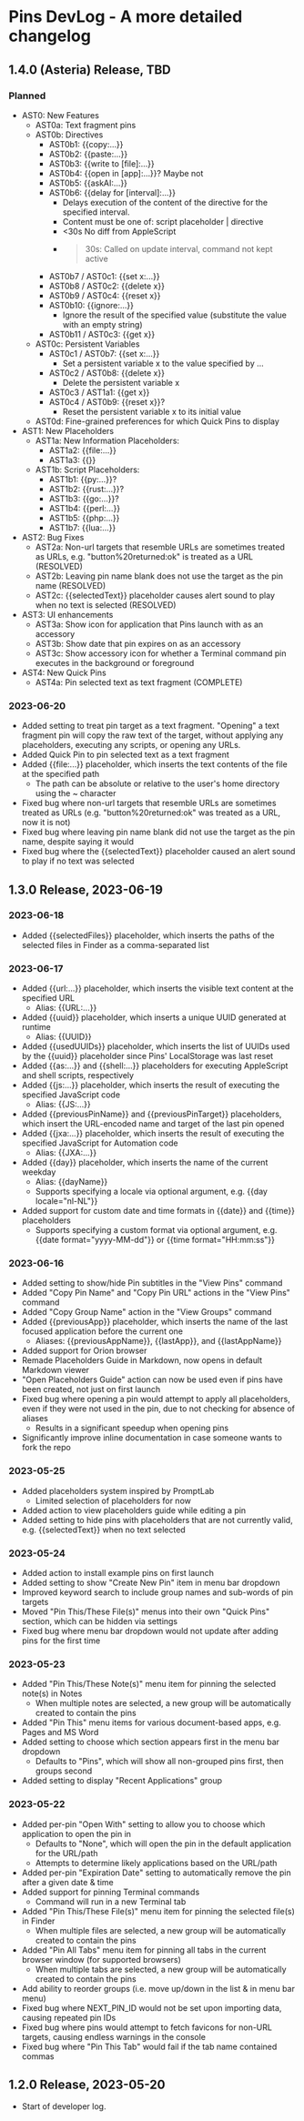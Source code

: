 # Pins DevLog - A more detailed changelog

## 1.4.0 (Asteria) Release, TBD

### Planned

- AST0: New Features
    - AST0a: Text fragment pins
    - AST0b: Directives
        - AST0b1: {{copy:…}}
        - AST0b2: {{paste:…}}
        - AST0b3: {{write to [file]:...}}
        - AST0b4: {{open in [app]:…}}? Maybe not
        - AST0b5: {{askAI:…}}
        - AST0b6: {{delay for [interval]:…}}
            - Delays execution of the content of the directive for the specified interval.
            - Content must be one of: script placeholder | directive
            - <30s No diff from AppleScript
            - >30s: Called on update interval, command not kept active
        - AST0b7 / AST0c1: {{set x:...}}
        - AST0b8 / AST0c2: {{delete x}}
        - AST0b9 / AST0c4: {{reset x}}
        - AST0b10: {{ignore:...}}
            - Ignore the result of the specified value (substitute the value with an empty string)
        - AST0b11 / AST0c3: {{get x}}
    - AST0c: Persistent Variables
        - AST0c1 / AST0b7: {{set x:...}}
            - Set a persistent variable x to the value specified by ...
        - AST0c2 / AST0b8: {{delete x}}
            - Delete the persistent variable x
        - AST0c3 / AST1a1: {{get x}}
        - AST0c4 / AST0b9: {{reset x}}?
            - Reset the persistent variable x to its initial value
    - AST0d: Fine-grained preferences for which Quick Pins to display
- AST1: New Placeholders
    - AST1a: New Information Placeholders:
        - AST1a2: {{file:...}}
        - AST1a3: {{}}
    - AST1b: Script Placeholders:
        - AST1b1: {{py:…}}?
        - AST1b2: {{rust:…}}?
        - AST1b3: {{go:…}}?
        - AST1b4: {{perl:…}}
        - AST1b5: {{php:…}}
        - AST1b7: {{lua:…}}
- AST2: Bug Fixes
    - AST2a: Non-url targets that resemble URLs are sometimes treated as URLs, e.g. "button%20returned:ok" is treated as a URL (RESOLVED)
    - AST2b: Leaving pin name blank does not use the target as the pin name (RESOLVED)
    - AST2c: {{selectedText}} placeholder causes alert sound to play when no text is selected (RESOLVED)
- AST3: UI enhancements
    - AST3a: Show icon for application that Pins launch with as an accessory
    - AST3b: Show date that pin expires on as an accessory
    - AST3c: Show accessory icon for whether a Terminal command pin executes in the background or foreground
- AST4: New Quick Pins
    - AST4a: Pin selected text as text fragment (COMPLETE)

### 2023-06-20

- Added setting to treat pin target as a text fragment. "Opening" a text fragment pin will copy the raw text of the target, without applying any placeholders, executing any scripts, or opening any URLs.
- Added Quick Pin to pin selected text as a text fragment
- Added {{file:...}} placeholder, which inserts the text contents of the file at the specified path
    - The path can be absolute or relative to the user's home directory using the ~ character
- Fixed bug where non-url targets that resemble URLs are sometimes treated as URLs (e.g. "button%20returned:ok" was treated as a URL, now it is not)
- Fixed bug where leaving pin name blank did not use the target as the pin name, despite saying it would
- Fixed bug where the {{selectedText}} placeholder caused an alert sound to play if no text was selected

## 1.3.0 Release, 2023-06-19

### 2023-06-18

- Added {{selectedFiles}} placeholder, which inserts the paths of the selected files in Finder as a comma-separated list

### 2023-06-17

- Added {{url:...}} placeholder, which inserts the visible text content at the specified URL
    - Alias: {{URL:...}}
- Added {{uuid}} placeholder, which inserts a unique UUID generated at runtime
    - Alias: {{UUID}}
- Added {{usedUUIDs}} placeholder, which inserts the list of UUIDs used by the {{uuid}} placeholder since Pins' LocalStorage was last reset
- Added {{as:...}} and {{shell:...}} placeholders for executing AppleScript and shell scripts, respectively
- Added {{js:...}} placeholder, which inserts the result of executing the specified JavaScript code
    - Alias: {{JS:...}}
- Added {{previousPinName}} and {{previousPinTarget}} placeholders, which insert the URL-encoded name and target of the last pin opened
- Added {{jxa:...}} placeholder, which inserts the result of executing the specified JavaScript for Automation code
    - Alias: {{JXA:...}}
- Added {{day}} placeholder, which inserts the name of the current weekday
    - Alias: {{dayName}}
    - Supports specifying a locale via optional argument, e.g. {{day locale="nl-NL"}}
- Added support for custom date and time formats in {{date}} and {{time}} placeholders
    - Supports specifying a custom format via optional argument, e.g. {{date format="yyyy-MM-dd"}} or {{time format="HH:mm:ss"}}

### 2023-06-16

- Added setting to show/hide Pin subtitles in the "View Pins" command
- Added "Copy Pin Name" and "Copy Pin URL" actions in the "View Pins" command
- Added "Copy Group Name" action in the "View Groups" command
- Added {{previousApp}} placeholder, which inserts the name of the last focused application before the current one
    - Aliases: {{previousAppName}}, {{lastApp}}, and {{lastAppName}}
- Added support for Orion browser
- Remade Placeholders Guide in Markdown, now opens in default Markdown viewer
- "Open Placeholders Guide" action can now be used even if pins have been created, not just on first launch
- Fixed bug where opening a pin would attempt to apply all placeholders, even if they were not used in the pin, due to not checking for absence of aliases
    - Results in a significant speedup when opening pins
- Significantly improve inline documentation in case someone wants to fork the repo

### 2023-05-25

- Added placeholders system inspired by PromptLab
    - Limited selection of placeholders for now
- Added action to view placeholders guide while editing a pin
- Added setting to hide pins with placeholders that are not currently valid, e.g. {{selectedText}} when no text selected

### 2023-05-24

- Added action to install example pins on first launch
- Added setting to show "Create New Pin" item in menu bar dropdown
- Improved keyword search to include group names and sub-words of pin targets
- Moved "Pin This/These File(s)" menus into their own "Quick Pins" section, which can be hidden via settings
- Fixed bug where menu bar dropdown would not update after adding pins for the first time

### 2023-05-23

- Added "Pin This/These Note(s)" menu item for pinning the selected note(s) in Notes
    - When multiple notes are selected, a new group will be automatically created to contain the pins
- Added "Pin This" menu items for various document-based apps, e.g. Pages and MS Word
- Added setting to choose which section appears first in the menu bar dropdown
    - Defaults to "Pins", which will show all non-grouped pins first, then groups second
- Added setting to display "Recent Applications" group

### 2023-05-22

- Added per-pin "Open With" setting to allow you to choose which application to open the pin in
    - Defaults to "None", which will open the pin in the default application for the URL/path
    - Attempts to determine likely applications based on the URL/path
- Added per-pin "Expiration Date" setting to automatically remove the pin after a given date & time
- Added support for pinning Terminal commands
    - Command will run in a new Terminal tab
- Added "Pin This/These File(s)" menu item for pinning the selected file(s) in Finder
    - When multiple files are selected, a new group will be automatically created to contain the pins
- Added "Pin All Tabs" menu item for pinning all tabs in the current browser window (for supported browsers)
    - When multiple tabs are selected, a new group will be automatically created to contain the pins
- Add ability to reorder groups (i.e. move up/down in the list & in menu bar menu)
- Fixed bug where NEXT_PIN_ID would not be set upon importing data, causing repeated pin IDs
- Fixed bug where pins would attempt to fetch favicons for non-URL targets, causing endless warnings in the console
- Fixed bug where "Pin This Tab" would fail if the tab name contained commas

## 1.2.0 Release, 2023-05-20

- Start of developer log.